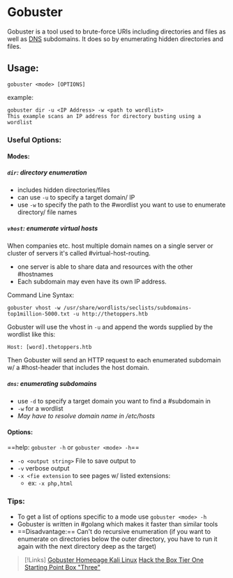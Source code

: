 
# Gobuster
Gobuster is a tool used to brute-force URIs including directories and files as well as [DNS](/networking/DNS/DNS.md) subdomains. It does so by enumerating hidden directories and files.

## Usage:
```
gobuster <mode> [OPTIONS]
```
example:
```
gobuster dir -u <IP Address> -w <path to wordlist>
This example scans an IP address for directory busting using a wordlist
```

### Useful Options:
#### Modes:
##### `dir`: directory enumeration
- includes hidden directories/files
- can use `-u` to specify a target domain/ IP
- use `-w` to specify the path to the #wordlist you want to use to enumerate directory/ file names 

##### `vhost`: enumerate virtual hosts
When companies etc. host multiple domain names on a single server or cluster of servers it's called #virtual-host-routing.
- one server is able to share data and resources with the other #hostnames 
- Each subdomain may even have its own IP address.

Command Line Syntax:
```shell
gobuster vhost -w /usr/share/wordlists/seclists/subdomains-top1million-5000.txt -u http://thetoppers.htb
```
Gobuster will use the vhost in `-u` and append the words supplied by the wordlist like this:
```
Host: [word].thetoppers.htb
```
Then Gobuster will send an HTTP request to each enumerated subdomain w/ a #host-header that includes the host domain.

##### `dns`: enumerating subdomains
- use `-d` to specify a target domain you want to find a #subdomain in
- `-w` for a wordlist
- *May have to resolve domain name in /etc/hosts*

#### Options: 
==help: `gobuster -h` or `gobuster <mode> -h`==
- `-o <output string>` File to save output to
- `-v` verbose output
- `-x <fie extension` to see pages w/ listed extensions:
	- ex: `-x php,html`

### Tips:
- To get a list of options specific to a mode use `gobuster <mode> -h`
- Gobuster is written in  #golang which makes it faster than similar tools
- ==Disadvantage:== Can't do recursive enumeration (if you want to enumerate on directories below the outer directory, you have to run it again with the next directory deep as the target)

> [!Links]
>[Gobuster Homepage Kali Linux](https://www.kali.org/tools/gobuster/)
> [Hack the Box Tier One Starting Point Box "Three"](https://app.hackthebox.com/starting-point)

